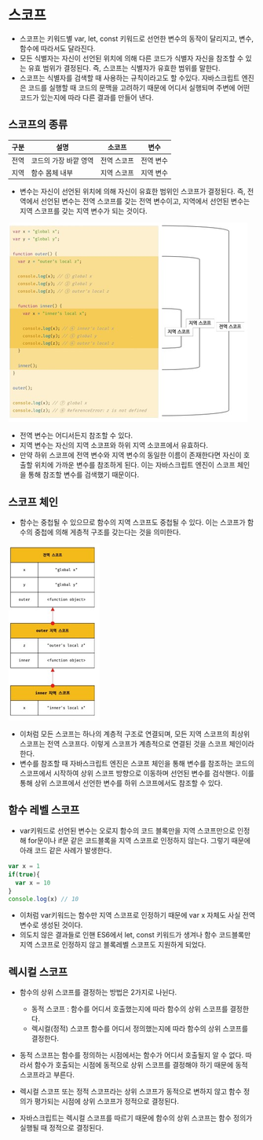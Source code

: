 # 스코프
- 스코프는 키워드별 var, let, const 키워드로 선언한 변수의 동작이 달리지고, 변수, 함수에 따라서도 달라진다.
- 모든 식별자는 자신이 선언된 위치에 의해 다른 코드가 식별자 자신을 참조할 수 있는 유효 범위가 결정된다. 즉, 스코프는 식별자가 유효한 범위를 말한다.
- 스코프는 식별자를 검색할 때 사용하는 규칙이라고도 할 수있다. 자바스크립트 엔진은 코드를 실행할 때 코드의 문맥을 고려하기 때문에 어디서 실행되며 주변에 어떤 코드가 있는지에 따라 다른 결과를 만들어 낸다.


## 스코프의 종류

|구분|설명|소코프|변수|
|--|--|--|--|
|전역|코드의 가장 바깥 영역|전역 스코프|전역 변수|
|지역|함수 몸체 내부|지역 스코프|지역 변수|

- 변수는 자신이 선언된 위치에 의해 자신이 유효한 범위인 스코프가 결정된다. 즉, 전역에서 선언된 변수는 전역 스코프를 갖는 전역 변수이고, 지역에서 선언된 변수는 지역 스코프를 갖는 지역 변수가 되는 것이다.

<img src = "../img/chap13_1.jpg">

- 전역 변수는 어디서든지 참조할 수 있다.
- 지역 변수는 자신의 지역 소코프와 하위 지역 소코프에서 유효하다.
- 만약 하위 스코프에 전역 변수와 지역 변수의 동일한 이름이 존재한다면 자신이 호출할 위치에 가까운 변수를 참조하게 된다. 이는 자바스크립트 엔진이 스코프 체인을 통해 참조할 변수를 검색했기 때문이다.

## 스코프 체인
- 함수는 중첩될 수 있으므로 함수의 지역 스코프도 중첩될 수 있다. 이는 스코프가 함수의 중첩에 의해 게층적 구조를 갖는다는 것을 의미한다.

<img src = "../img/chap13_2.jpg">

- 이처럼 모든 스코프는 하나의 계층적 구조로 연결되며, 모든 지역 스코프의 최상위 스코프는 전역 스코프다. 이렇게 스코프가 계층적으로 연결된 것을 스코프 체인이라 한다.
- 변수를 참조할 때 자바스크립트 엔진은 스코프 체인을 통해 변수를 참조하는 코드의 스코프에서 시작하여 상위 스코프 방향으로 이동하며 선언된 변수를 검삭핸다. 이를 통해 상위 스코프에서 선언한 변수를 하위 스코프에서도 참조할 수 있다.


## 함수 레벨 스코프
- var키워드로 선언된 변수는 오로지 함수의 코드 블록만을 지역 스코프만으로 인정해 for문이나 if문 같은 코드블록을 지역 스코프로 인정하지 않는다. 그렇기 때문에 아래 코드 같은 사례가 발생한다.

```javascript
var x = 1
if(true){
  var x = 10
}
console.log(x) // 10
```
- 이처럼 var키워드는 함수만 지역 스코프로 인정하기 때문에 var x 자체도 사실 전역 변수로 생성된 것이다.
- 의도치 않은 결과들로 인핸 ES6에서 let, const 키워드가 생겨나 함수 코드블록만 지역 스코프로 인정하지 않고 블록레벨 스코프도 지원하게 되었다.

## 렉시컬 스코프
- 함수의 상위 스코프를 결정하는 방법은 2가지로 나뉜다.
  - 동적 스코프 : 함수를 어디서 호출했는지에 따라 함수의 상위 스코프를 결정한다.
  - 렉시컬(정적) 스코프 함수를 어디서 정의했는지에 따라 함수의 상위 스코프를 결정한다.


- 동적 스코프는 함수를 정의하는 시점에서는 함수가 어디서 호출될지 알 수 없다. 따라서 함수가 호출되는 시점에 동적으로 상위 스코프를 결정해야 하기 때문에 동적 스코프라고 부른다.

- 렉시컬 스코프 또는 정적 스코프라는 상위 스코프가 동적으로 변하지 않고 함수 정의가 평가되는 시점에 상위 스코프가 정적으로 결정된다.

- 자바스크립트는 렉시컬 스코프를 따르기 때문에 함수의 상위 스코프는 함수 정의가 실행될 때 정적으로 결정된다.
